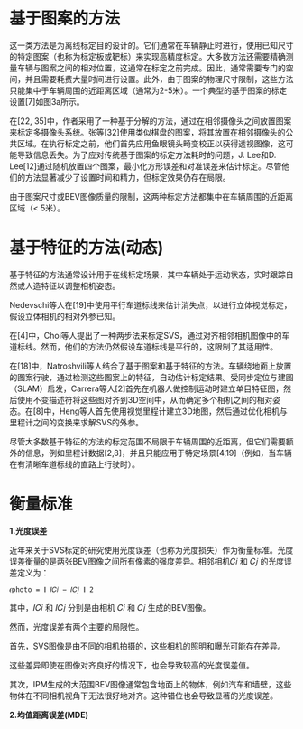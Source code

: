 # 基于图案的方法

这一类方法是为离线标定目的设计的。它们通常在车辆静止时进行，使用已知尺寸的特定图案（也称为标定板或靶标）来实现高精度标定。大多数方法还需要精确测量车辆与图案之间的相对位置，这通常在标定之前完成。因此，通常需要专门的空间，并且需要耗费大量时间进行设置。此外，由于图案的物理尺寸限制，这些方法只能集中于车辆周围的近距离区域（通常为2-5米）。一个典型的基于图案的标定设置[7]如图3a所示。

在[22, 35]中，作者采用了一种基于分解的方法，通过在相邻摄像头之间放置图案来标定多摄像头系统。张等[32]使用类似棋盘的图案，将其放置在相邻摄像头的公共区域。在执行标定之前，他们首先应用鱼眼镜头畸变校正以获得透视图像，这可能导致信息丢失。为了应对传统基于图案的标定方法耗时的问题，J. Lee和D. Lee[12]通过随机放置四个图案，最小化方形误差和对准误差来估计标定。尽管他们的方法显著减少了设置时间和精力，但标定效果仍存在局限。

由于图案尺寸或BEV图像质量的限制，这两种标定方法都集中在车辆周围的近距离区域（< 5米）。

# 基于特征的方法(动态)

基于特征的方法通常设计用于在线标定场景，其中车辆处于运动状态，实时跟踪自然或人造特征以调整相机姿态。

Nedevschi等人在[19]中使用平行车道标线来估计消失点，以进行立体视觉标定，假设立体相机的相对外参已知。

在[4]中，Choi等人提出了一种两步法来标定SVS，通过对齐相邻相机图像中的车道标线。然而，他们的方法仍然假设车道标线是平行的，这限制了其适用性。

在[18]中，Natroshvili等人结合了基于图案和基于特征的方法。车辆绕地面上放置的图案行驶，通过检测这些图案上的特征，自动估计标定结果。受同步定位与建图（SLAM）启发，Carrera等人[2]首先在机器人做控制运动时建立单目特征图，然后使用不变描述符将这些图对齐到3D空间中，从而确定多个相机之间的相对姿态。在[8]中，Heng等人首先使用视觉里程计建立3D地图，然后通过优化相机与里程计之间的变换来求解SVS的外参。

尽管大多数基于特征的方法的标定范围不局限于车辆周围的近距离，但它们需要额外的信息，例如里程计数据[2,8]，并且只能应用于特定场景[4,19]（例如，当车辆在有清晰车道标线的直路上行驶时）。

# 衡量标准

**1.光度误差**

近年来关于SVS标定的研究使用光度误差（也称为光度损失）作为衡量标准。光度误差衡量的是两张BEV图像之间所有像素的强度差异。相邻相机𝐶𝑖 和 𝐶𝑗​ 的光度误差定义为：

```
𝜖photo = ∥ 𝐼𝐶𝑖 − 𝐼𝐶𝑗 ∥ 2
```
 
其中，𝐼𝐶𝑖 和 𝐼𝐶𝑗 分别是由相机 𝐶𝑖 和 𝐶𝑗 生成的BEV图像。

然而，光度误差有两个主要的局限性。

首先，SVS图像是由不同的相机拍摄的，这些相机的照明和曝光可能存在差异。

这些差异即使在图像对齐良好的情况下，也会导致较高的光度误差值。

其次，IPM生成的大范围BEV图像通常包含地面上的物体，例如汽车和墙壁，这些物体在不同相机视角下无法很好地对齐。这种错位也会导致显著的光度误差。

**2.均值距离误差(MDE)**
